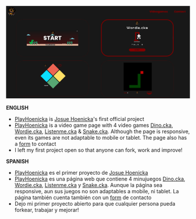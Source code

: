 <img src="img/cap-playhoenicka.png" alt="playhoenicka josue hoenicka josuehoenicka">


<b>ENGLISH</b>

- <a href="https://playhoenicka.github.io">PlayHoenicka</a> is <a href="https://github.com/josuehoenicka">Josue Hoenicka</a>'s first official project 
- <a href="https://playhoenicka.github.io">PlayHoenicka</a> is a video game page with 4 video games <a href="https://playhoenicka.github.io/games/dino.cka/">Dino.cka</a>, <a href="https://playhoenicka.github.io/games/wordie.cka/">Wordie.cka</a>, <a href="https://playhoenicka.github.io/games/listenme.cka/">Listenme.cka</a> & <a href="https://playhoenicka.github.io/games/snake.cka/">Snake.cka</a>. Although the page is responsive, even its games are not adaptable to mobile or tablet. The page also has a <a href="https://github.com/josuehoenicka/form">form</a> to contact
- I left my first project open so that anyone can fork, work and improve!

<b>SPANISH</b>

- <a href="https://playhoenicka.github.io">PlayHoenicka</a> es el primer proyecto de <a href="https://github.com/josuehoenicka">Josue Hoenicka</a>
- <a href="https://playhoenicka.github.io">PlayHoenicka</a> es una página web que contiene 4 minujuegos <a href="https://playhoenicka.github.io/games/dino.cka/">Dino.cka</a>, <a href="https://playhoenicka.github.io/games/wordie.cka/">Wordie.cka</a>, <a href="https://playhoenicka.github.io/games/listenme.cka/">Listenme.cka</a> y <a href="https://playhoenicka.github.io/games/snake.cka/">Snake.cka</a>. Aunque la página sea responsive, aun sus juegos no son adaptables a mobile, ni tablet. La página también cuenta también con un <a href="https://github.com/josuehoenicka/form">form</a> de contacto
- Dejo mi primer proyecto abierto para que cualquier persona pueda forkear, trabajar y mejorar!
